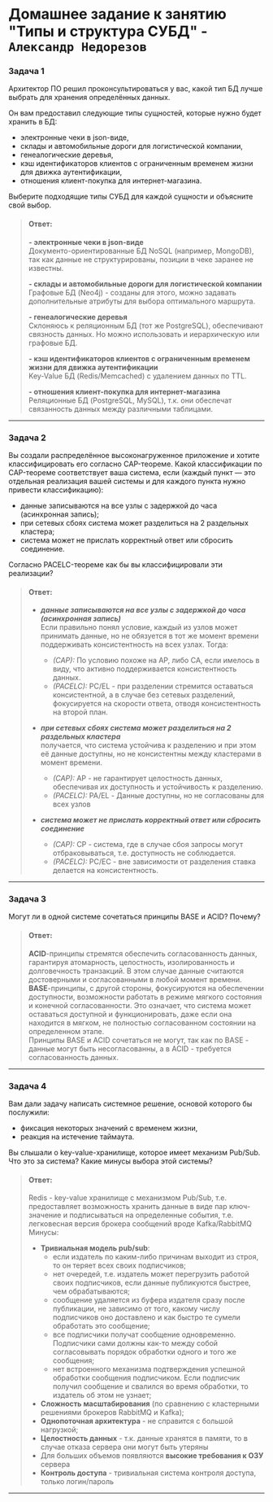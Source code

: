 # Домашнее задание к занятию "Типы и структура СУБД" - `Александр Недорезов`

### Задача 1
Архитектор ПО решил проконсультироваться у вас, какой тип БД 
лучше выбрать для хранения определённых данных.

Он вам предоставил следующие типы сущностей, которые нужно будет хранить в БД:

- электронные чеки в json-виде,
- склады и автомобильные дороги для логистической компании,
- генеалогические деревья,
- кэш идентификаторов клиентов с ограниченным временем жизни для движка аутентификации,
- отношения клиент-покупка для интернет-магазина.

Выберите подходящие типы СУБД для каждой сущности и объясните свой выбор.


> #### Ответ:
> **- электронные чеки в json-виде**  
> Документо-ориентированные БД NoSQL (например, MongoDB), так как данные не структурированы, позиции в чеке заранее не известны. 
> 
> **- склады и автомобильные дороги для логистической компании**  
> Графовые БД (Neo4j) - созданы для этого, можно задавать дополнительные атрибуты для выбора оптимального маршрута.
> 
> **- генеалогические деревья**  
> Склоняюсь к реляционным БД (тот же PostgreSQL), обеспечивают связность данных. Но можно использовать и иерархическую или графовые БД. 
> 
> **- кэш идентификаторов клиентов с ограниченным временем жизни для движка аутентификации**  
> Key-Value БД (Redis/Memcached) с удалением данных по TTL.
> 
> **- отношения клиент-покупка для интернет-магазина**  
> Реляционные БД (PostgreSQL, MySQL), т.к. они обеспечат связанность данных между различными таблицами. 

---

### Задача 2
Вы создали распределённое высоконагруженное приложение и хотите классифицировать его согласно 
CAP-теореме. Какой классификации по CAP-теореме соответствует ваша система, если 
(каждый пункт — это отдельная реализация вашей системы и для каждого пункта нужно привести классификацию):

- данные записываются на все узлы с задержкой до часа (асинхронная запись);
- при сетевых сбоях система может разделиться на 2 раздельных кластера;
- система может не прислать корректный ответ или сбросить соединение.

Согласно PACELC-теореме как бы вы классифицировали эти реализации?


> #### Ответ:
> - ***данные записываются на все узлы с задержкой до часа (асинхронная запись)***  
> Если правильно понял условие, каждый из узлов может принимать данные, но не обязуется в тот же момент времени поддерживать консистентность на всех узлах. Тогда:
>   - *(CAP):* По условию похоже на AP, либо CA, если имелось в виду, что активно поддерживается консистентность данных.
>   - *(PACELC):* PC/EL - при разделении стремится оставаться консистентной, а в случае без сетевых разделений, фокусируется на скорости ответа, отводя консистентность на второй план.
> 
> - ***при сетевых сбоях система может разделиться на 2 раздельных кластера***  
> получается, что система устойчива к разделению и при этом её данные доступны, но не консистентны между кластерами в момент времени.
>   - *(CAP):* AP - не гарантирует целостность данных, обеспечивая их доступность и устойчивость к разделению. 
>   - *(PACELC):* PA/EL - Данные доступны, но не согласованы для всех узлов  
> 
> - ***система может не прислать корректный ответ или сбросить соединение***
>   - *(CAP):* CP - система, где в случае сбоя запросы могут отбраковываться, т.е. доступность не соблюдается.  
>   - *(PACELC):* PC/EC - вне зависимости от разделения ставка делается на консистентность.

---

### Задача 3
Могут ли в одной системе сочетаться принципы BASE и ACID? Почему?


> #### Ответ:
> **ACID**-принципы стремятся обеспечить согласованность данных, гарантируя атомарность, целостность, изолированность и 
> долговечность транзакций. В этом случае данные считаются достоверными и согласованными в любой момент времени.  
> **BASE**-принципы, с другой стороны, фокусируются на обеспечении доступности, возможности работать в режиме 
> мягкого состояния и конечной согласованности. Это означает, что система может оставаться доступной и функционировать, 
> даже если она находится в мягком, не полностью согласованном состоянии на определенном этапе.  
> Принципы BASE и ACID сочетаться не могут, так как по BASE - данные могут быть несогласованны, а в ACID - требуется согласованность данных.
---

### Задача 4
Вам дали задачу написать системное решение, основой которого бы послужили:

- фиксация некоторых значений с временем жизни,
- реакция на истечение таймаута.

Вы слышали о key-value-хранилище, которое имеет механизм Pub/Sub. 
Что это за система? Какие минусы выбора этой системы?


> #### Ответ:
> Redis - key-value хранилище с механизмом Pub/Sub, т.е. предоставляет возможность хранить данные в виде пар ключ-значение 
> и подписываться на определенные события, т.е. легковесная версия брокера сообщений вроде Kafka/RabbitMQ
> Минусы:
> - **Тривиальная модель pub/sub**:
>   - если издатель по каким-либо причинам выходит из строя, то он теряет всех своих подписчиков;
>   - нет очередей, т.е. издатель может перегрузить работой своих подписчиков, если данные публикуются быстрее, чем обрабатываются;
>   - сообщение удаляется из буфера издателя сразу после публикации, не зависимо от того, какому числу подписчиков оно доставлено и как быстро те сумели обработать это сообщение;
>   - все подписчики получат сообщение одновременно. Подписчики сами должны как-то между собой согласовывать порядок обработки одного и того же сообщения;
>   - нет встроенного механизма подтверждения успешной обработки сообщения подписчиком. Если подписчик получил сообщение и свалился во время обработки, то издатель об этом не узнает;
> - **Сложность масштабирования** (по сравнению с кластерными решениями брокеров RabbitMQ и Kafka);
> - **Однопоточная архитектура** - не справится с большой нагрузкой;
> - **Целостность данных** - т.к. данные хранятся в памяти, то в случае отказа сервера они могут быть утеряны
> - Для больших объемов появляются **высокие требования к ОЗУ** сервера
> - **Контроль доступа** - тривиальная система контроля доступа, только логин/пароль
---